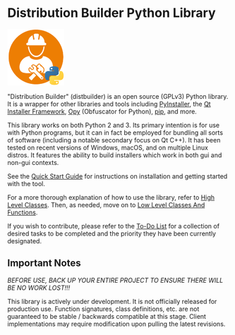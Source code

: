 # Distribution Builder Python Library
![distbuilder logo](https://raw.githubusercontent.com/BuvinJT/distbuilder/master/docs/img/distbuilder128.png)

"Distribution Builder" (distbuilder) is an open source (GPLv3) Python library.
It is a wrapper for other libraries and tools including 
[PyInstaller](http://www.pyinstaller.org), 
the [Qt Installer Framework](http://doc.qt.io/qtinstallerframework), 
[Opy](https://pypi.org/project/opy-distbuilder/) (Obfuscator for Python), 
[pip](https://pypi.org/project/pip/), and more.  

This library works on both Python 2 and 3.  Its primary intention is for use 
with Python programs, but it can in fact be employed for bundling all sorts of 
software (including a notable secondary focus on Qt C++).  It has been tested 
on recent versions of Windows, macOS, and on multiple Linux distros. It features
the ability to build installers which work in both gui and non-gui contexts.   

See the [Quick Start Guide](QuickStart.md) for instructions on installation 
and getting started with the tool.

For a more thorough explanation of how to use the library, refer to 
[High Level Classes](HighLevel.md).  Then, as needed, move on to 
[Low Level Classes And Functions](LowLevel.md).
	
If you wish to contribute, please refer to the [To-Do List](ToDo.md) 
for a collection of desired tasks to be completed and the priority 
they have been currently designated.
	
## Important Notes

*BEFORE USE, BACK UP YOUR ENTIRE PROJECT TO ENSURE THERE WILL 
BE NO WORK LOST!!!* 

This library is actively under development. It is not 
officially released for production use. Function 
signatures, class definitions, etc. are not 
guaranteed to be stable / backwards compatible at 
this stage.  Client implementations may require 
modification upon pulling the latest revisions.
